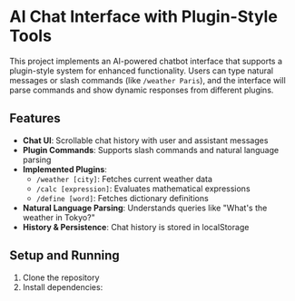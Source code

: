 # AI Chat Interface with Plugin-Style Tools

This project implements an AI-powered chatbot interface that supports a plugin-style system for enhanced functionality. Users can type natural messages or slash commands (like `/weather Paris`), and the interface will parse commands and show dynamic responses from different plugins.

## Features

- **Chat UI**: Scrollable chat history with user and assistant messages
- **Plugin Commands**: Supports slash commands and natural language parsing
- **Implemented Plugins**:
  - `/weather [city]`: Fetches current weather data
  - `/calc [expression]`: Evaluates mathematical expressions
  - `/define [word]`: Fetches dictionary definitions
- **Natural Language Parsing**: Understands queries like "What's the weather in Tokyo?"
- **History & Persistence**: Chat history is stored in localStorage

## Setup and Running

1. Clone the repository
2. Install dependencies:
